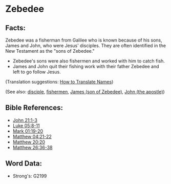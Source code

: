 # Zebedee #

## Facts: ##

Zebedee was a fisherman from Galilee who is known because of his sons, James and John, who were Jesus' disciples. They are often identified in the New Testament as the "sons of Zebedee."

* Zebedee's sons were also fishermen and worked with him to catch fish.
* James and John quit their fishing work with their father Zebedee and left to go follow Jesus.

(Translation suggestions: [How to Translate Names](rc://en/ta/man/translate/translate-names))

(See also: [disciple](../kt/disciple.md), [fishermen](../other/fisherman.md), [James (son of Zebedee)](../names/jamessonofzebedee.md), [John (the apostle)](../names/johntheapostle.md))

## Bible References: ##

* [John 21:1-3](rc://en/tn/help/jhn/21/01)
* [Luke 05:8-11](rc://en/tn/help/luk/05/08)
* [Mark 01:19-20](rc://en/tn/help/mrk/01/19)
* [Matthew 04:21-22](rc://en/tn/help/mat/04/21)
* [Matthew 20:20](rc://en/tn/help/mat/20/20)
* [Matthew 26:36-38](rc://en/tn/help/mat/26/36)

## Word Data: ##

* Strong's: G2199
